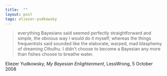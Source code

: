 ```yaml
---
title:  ""
layout: post
tags: eliezer-yudkowsky
---
```


> everything Bayesians said seemed perfectly straightforward and simple, the obvious way I would do it myself; whereas the things frequentists said sounded like the elaborate, warped, mad blasphemy of dreaming Cthulhu. I didn’t choose to become a Bayesian any more than fishes choose to breathe water.

Eliezer Yudkowsky, _My Bayesian Enlightenment_, LessWrong, 5 October 2008 
